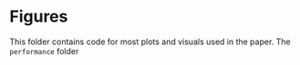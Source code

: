 # Figures

This folder contains code for most plots and visuals used in the paper. The `performance` folder 